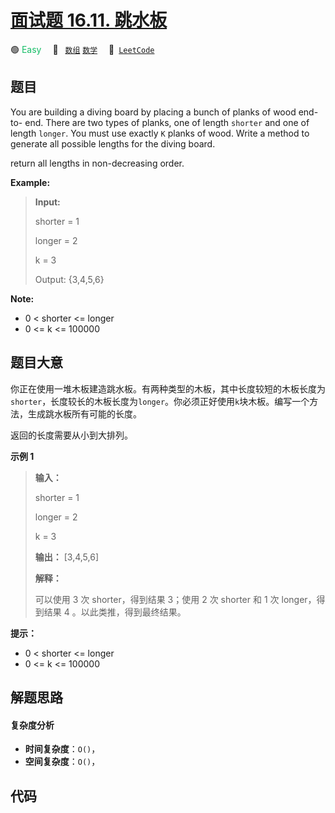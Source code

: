 # [面试题 16.11. 跳水板](https://leetcode.cn/problems/diving-board-lcci)

🟢 <font color=#15bd66>Easy</font>&emsp; 🔖&ensp; [`数组`](/tag/array.md) [`数学`](/tag/math.md)&emsp; 🔗&ensp;[`LeetCode`](https://leetcode.cn/problems/diving-board-lcci)

## 题目

You are building a diving board by placing a bunch of planks of wood end-to-
end. There are two types of planks, one of length `shorter` and one of length
`longer`. You must use exactly `K` planks of wood. Write a method to generate
all possible lengths for the diving board.

return all lengths in non-decreasing order.

**Example:**

> 
> 
> 
> 
> 
> **Input:**
> 
> shorter = 1
> 
> longer = 2
> 
> k = 3
> 
> Output: {3,4,5,6}
> 
> 

**Note:**

  * 0 < shorter <= longer
  * 0 <= k <= 100000


## 题目大意

你正在使用一堆木板建造跳水板。有两种类型的木板，其中长度较短的木板长度为`shorter`，长度较长的木板长度为`longer`。你必须正好使用`k`块木板。编写一个方法，生成跳水板所有可能的长度。

返回的长度需要从小到大排列。

**示例 1**

> 
> 
> 
> 
> 
> **输入：**
> 
> shorter = 1
> 
> longer = 2
> 
> k = 3
> 
> **输出：** [3,4,5,6]
> 
> **解释：**
> 
> 可以使用 3 次 shorter，得到结果 3；使用 2 次 shorter 和 1 次 longer，得到结果 4 。以此类推，得到最终结果。

**提示：**

  * 0 < shorter <= longer
  * 0 <= k <= 100000


## 解题思路

#### 复杂度分析

- **时间复杂度**：`O()`，
- **空间复杂度**：`O()`，

## 代码

```javascript

```